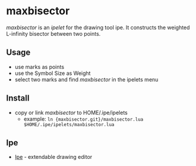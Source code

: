 # maxbisector

*maxbisector* is an *ipelet* for the drawing tool ipe. It constructs the weighted
L-infinity bisector between two points.

## Usage
* use marks as points
* use the Symbol Size as Weight
* select two marks and find *maxbisector* in the ipelets menu

## Install
* copy or link *maxbisector* to HOME/.ipe/ipelets
   * example: `ln {maxbisector.git}/maxbisector.lua $HOME/.ipe/ipelets/maxbisector.lua`

## Ipe
* [Ipe](http://ipe.otfried.org/) - extendable drawing editor

